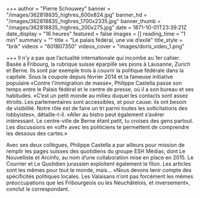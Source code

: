 +++
author = "Pierre Schouwey"
banner = "/images/362818835_highres_600x824.jpg"
banner_hd = "/images/362818835_highres_1700x2335.jpg"
banner_thumb = "/images/362818835_highres_200x275.jpg"
date = 1871-10-01T23:39:21Z
date_display = "16 heures"
featured = false
images = []
reading_time = "1 min"
summary = ""
title = "Le palais fédéral, une vie d’exilé"
title_style = "brik"
videos = "601807350"
videos_cover = "images/doris_video_1.png"

+++
Il n’y a pas que l’actualité internationale qui incombe au 1er cahier. Basée à Fribourg, la rubrique suisse éparpille ses pions à Lausanne, Zurich et Berne. Ils sont par exemple trois à couvrir la politique fédérale dans la capitale. Sous la coupole depuis février 2014 et la fameuse initiative populaire «Contre l’immigration de masse», Philippe Castella passe son temps entre le Palais fédéral et le centre de presse, où il a son bureau et ses habitudes. «C’est un petit monde au milieu duquel les contacts sont assez étroits. Les parlementaires sont accessibles, et pour cause: ils ont besoin de visibilité. Notre rôle est de faire un tri parmi toutes les sollicitations des lobbyistes», détaille-t-il. «Aller au bistro peut également s’avérer intéressant. Le centre-ville de Berne étant petit, tu croises des gens partout. Les discussions en «off» avec les politiciens te permettent de comprendre les dessous des cartes.»

Avec ses deux collègues, Philippe Castella a par ailleurs pour mission de remplir les pages suisses des quotidiens du groupe ESH Médias, dont Le Nouvelliste et Arcinfo, au nom d’une collaboration mise en place en 2015. Le Courrier et Le Quotidien jurassien exploitent également le filon. Les articles sont les mêmes pour tout le monde, mais… «Nous devons tenir compte des spécificités politiques locales. Les Valaisans n’ont pas forcément les mêmes préoccupations que les Fribourgeois ou les Neuchâtelois, et inversement», conclut le correspondant.